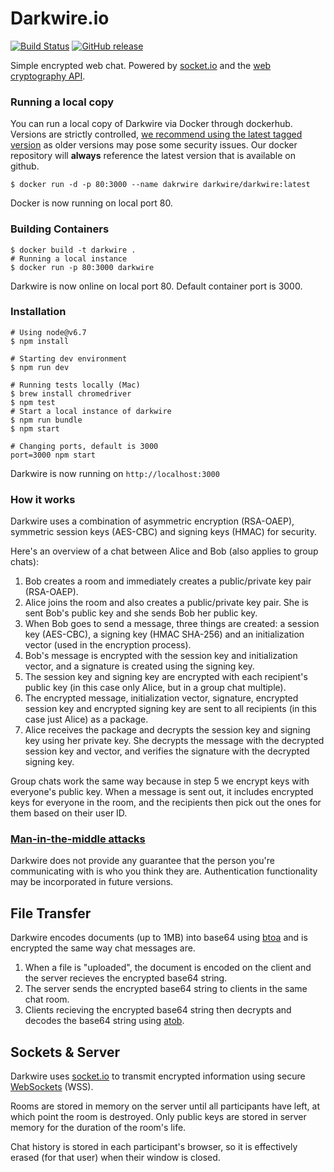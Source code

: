 # Darkwire.io

[![Build Status](https://travis-ci.org/seripap/darkwire.io.svg?branch=master)](https://travis-ci.org/seripap/darkwire.io) [![GitHub release](https://img.shields.io/github/release/seripap/darkwire.io.svg)]()

Simple encrypted web chat. Powered by [socket.io](http://socket.io) and the [web cryptography API](https://developer.mozilla.org/en-US/docs/Web/API/Window/crypto).

### Running a local copy
You can run a local copy of Darkwire via Docker through dockerhub. Versions are strictly controlled, [we recommend using the latest tagged version](https://github.com/seripap/darkwire.io/releases/latest) as older versions may pose some security issues. Our docker repository will **always** reference the latest version that is available on github.

```
$ docker run -d -p 80:3000 --name dakrwire darkwire/darkwire:latest
```

Docker is now running on local port 80.

### Building Containers
```
$ docker build -t darkwire .
# Running a local instance
$ docker run -p 80:3000 darkwire
```

Darkwire is now online on local port 80. Default container port is 3000.

### Installation
    # Using node@v6.7
    $ npm install
    
    # Starting dev environment
    $ npm run dev

    # Running tests locally (Mac)
    $ brew install chromedriver
    $ npm test
    # Start a local instance of darkwire
    $ npm run bundle
    $ npm start

    # Changing ports, default is 3000
    port=3000 npm start

Darkwire is now running on `http://localhost:3000`

### How it works

Darkwire uses a combination of asymmetric encryption (RSA-OAEP), symmetric session keys (AES-CBC) and signing keys (HMAC) for security.

Here's an overview of a chat between Alice and Bob (also applies to group chats):

1. Bob creates a room and immediately creates a public/private key pair (RSA-OAEP).
2. Alice joins the room and also creates a public/private key pair. She is sent Bob's public key and she sends Bob her public key.
3. When Bob goes to send a message, three things are created: a session key (AES-CBC), a signing key (HMAC SHA-256) and an initialization vector (used in the encryption process).
4. Bob's message is encrypted with the session key and initialization vector, and a signature is created using the signing key. 
5. The session key and signing key are encrypted with each recipient's public key (in this case only Alice, but in a group chat multiple).
6. The encrypted message, initialization vector, signature, encrypted session key and encrypted signing key are sent to all recipients (in this case just Alice) as a package.
7. Alice receives the package and decrypts the session key and signing key using her private key. She decrypts the message with the decrypted session key and vector, and verifies the signature with the decrypted signing key.

Group chats work the same way because in step 5 we encrypt keys with everyone's public key. When a message is sent out, it includes encrypted keys for everyone in the room, and the recipients then pick out the ones for them based on their user ID.

### [Man-in-the-middle attacks](https://en.wikipedia.org/wiki/Man-in-the-middle_attack)

Darkwire does not provide any guarantee that the person you're communicating with is who you think they are. Authentication functionality may be incorporated in future versions.

## File Transfer

Darkwire encodes documents (up to 1MB) into base64 using [btoa](https://developer.mozilla.org/en-US/docs/Web/API/WindowBase64/btoa) and is encrypted the same way chat messages are. 

1. When a file is "uploaded", the document is encoded on the client and the server recieves the encrypted base64 string.
2. The server sends the encrypted base64 string to clients in the same chat room.
3. Clients recieving the encrypted base64 string then decrypts and decodes the base64 string using [atob](https://developer.mozilla.org/en-US/docs/Web/API/WindowBase64/atob).

## Sockets & Server

Darkwire uses [socket.io](http://socket.io) to transmit encrypted information using secure [WebSockets](https://en.wikipedia.org/wiki/WebSocket) (WSS).

Rooms are stored in memory on the server until all participants have left, at which point the room is destroyed. Only public keys are stored in server memory for the duration of the room's life.

Chat history is stored in each participant's browser, so it is effectively erased (for that user) when their window is closed.

